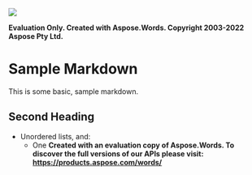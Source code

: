 ﻿![](Output.001.png)

**Evaluation Only. Created with Aspose.Words. Copyright 2003-2022 Aspose Pty Ltd.**
# **Sample Markdown**
This is some basic, sample markdown.
## **Second Heading**
- Unordered lists, and:
  - One
**Created with an evaluation copy of Aspose.Words. To discover the full versions of our APIs please visit: https://products.aspose.com/words/**
